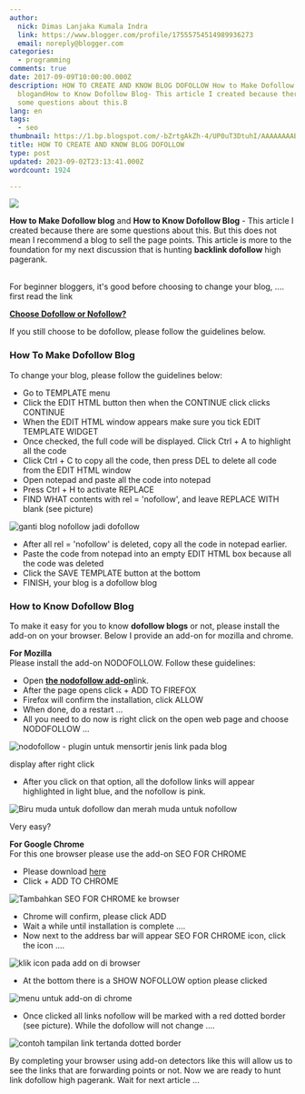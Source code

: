 ```yaml
---
author:
  nick: Dimas Lanjaka Kumala Indra
  link: https://www.blogger.com/profile/17555754514989936273
  email: noreply@blogger.com
categories:
  - programming
comments: true
date: 2017-09-09T10:00:00.000Z
description: HOW TO CREATE AND KNOW BLOG DOFOLLOW How to Make Dofollow
  blogandHow to Know Dofollow Blog- This article I created because there are
  some questions about this.B
lang: en
tags:
  - seo
thumbnail: https://1.bp.blogspot.com/-bZrtgAkZh-4/UP0uT3DtuhI/AAAAAAAABpQ/IIk5CHpCW8U/s1600/do-follow-blog.gif
title: HOW TO CREATE AND KNOW BLOG DOFOLLOW
type: post
updated: 2023-09-02T23:13:41.000Z
wordcount: 1924

---
```


[![](https://1.bp.blogspot.com/-bZrtgAkZh-4/UP0uT3DtuhI/AAAAAAAABpQ/IIk5CHpCW8U/s1600/do-follow-blog.gif)](http://1.bp.blogspot.com/-bZrtgAkZh-4/UP0uT3DtuhI/AAAAAAAABpQ/IIk5CHpCW8U/s1600/do-follow-blog.gif)

**How to Make Dofollow blog** and **How to Know Dofollow Blog** - This article I created because there are some questions about this. But this does not mean I recommend a blog to sell the page points. This article is more to the foundation for my next discussion that is hunting **backlink dofollow** high pagerank.

[](https://www.blogger.com/null)  
For beginner bloggers, it's good before choosing to change your blog, .... first read the link   
  
[**Choose Dofollow or Nofollow?**](http://translate.googleusercontent.com/translate_c?depth=3&nv=1&rurl=translate.google.com&sl=id&sp=nmt4&tl=en&u=http://trikmudahseo.blogspot.com/2012/04/apa-harus-jadi-nofollow-atau-dofollow.html&usg=ALkJrhjyAB41vKFv4Q86UbUpgdF-n9sROw)   
  
If you still choose to be dofollow, please follow the guidelines below.   
  

### How To Make Dofollow Blog

To change your blog, please follow the guidelines below:   

*   Go to TEMPLATE menu
*   Click the EDIT HTML button then when the CONTINUE click clicks CONTINUE
*   When the EDIT HTML window appears make sure you tick EDIT TEMPLATE WIDGET
*   Once checked, the full code will be displayed. Click Ctrl + A to highlight all the code
*   Click Ctrl + C to copy all the code, then press DEL to delete all code from the EDIT HTML window
*   Open notepad and paste all the code into notepad
*   Press Ctrl + H to activate REPLACE
*   FIND WHAT contents with rel = 'nofollow', and leave REPLACE WITH blank (see picture)

  

![ganti blog nofollow jadi dofollow](https://3.bp.blogspot.com/-e4esqBeozmU/UP0c--XKv_I/AAAAAAAABkc/Ur7dppk1cN0/s320/hapus+nofollow.jpg "replace nofollow blog so dofollow")

  

*   After all rel = 'nofollow' is deleted, copy all the code in notepad earlier.
*   Paste the code from notepad into an empty EDIT HTML box because all the code was deleted
*   Click the SAVE TEMPLATE button at the bottom
*   FINISH, your blog is a dofollow blog

### How to Know Dofollow Blog

To make it easy for you to know **dofollow blogs** or not, please install the add-on on your browser. Below I provide an add-on for mozilla and chrome.

  
**For Mozilla**   
Please install the add-on NODOFOLLOW. Follow these guidelines:   

*   Open [**the nodofollow add-on**](https://translate.googleusercontent.com/translate_c?depth=3&nv=1&rurl=translate.google.com&sl=id&sp=nmt4&tl=en&u=https://addons.mozilla.org/en-US/firefox/addon/nodofollow/&usg=ALkJrhjKZl_NOptvVYUDG32J4cYK7IN7Xw)link.
*   After the page opens click + ADD TO FIREFOX
*   Firefox will confirm the installation, click ALLOW
*   When done, do a restart ...
*   All you need to do now is right click on the open web page and choose NODOFOLLOW ...

![nodofollow - plugin untuk mensortir jenis link pada blog](https://4.bp.blogspot.com/-QOkIyy1mcMY/UP0loDTqyfI/AAAAAAAABlI/WJWaN0b0NNU/s1600/nodofollow.jpg "nodofollow - plugin to sort the link type on blog")

display after right click

  

*   After you click on that option, all the dofollow links will appear highlighted in light blue, and the nofollow is pink.

![Biru muda untuk dofollow dan merah muda untuk nofollow](https://3.bp.blogspot.com/-WSVfRSeBpfI/UP0nA2vXB4I/AAAAAAAABl0/5msg0-iRw9E/s1600/dofollow+links.jpg "Light blue for dofollow and pink for nofollow")

  
Very easy?   
  
**For Google Chrome**   
For this one browser please use the add-on SEO FOR CHROME   

*   Please download [here](https://translate.googleusercontent.com/translate_c?depth=3&nv=1&rurl=translate.google.com&sl=id&sp=nmt4&tl=en&u=https://chrome.google.com/webstore/detail/seo-for-chrome/oangcciaeihlfmhppegpdceadpfaoclj&usg=ALkJrhhHi0ZyC1CeNTzCkvs9pWVmEckCFA)
*   Click + ADD TO CHROME

![Tambahkan SEO FOR CHROME ke browser](https://3.bp.blogspot.com/-rTDWBPztQGA/UP0oXnmDN5I/AAAAAAAABmg/zvq521XBydY/s1600/seo+for+chrome.jpg "Add SEO FOR CHROME to your browser")

*   Chrome will confirm, please click ADD
*   Wait a while until installation is complete ....
*   Now next to the address bar will appear SEO FOR CHROME icon, click the icon ....

![klik icon pada add on di browser](https://1.bp.blogspot.com/-02M93OZZKxI/UP0p4ctcf4I/AAAAAAAABnM/6evMWXb1SeA/s1600/seo+for+chrome+icon.jpg "click the icon on the add on in the browser")

  

*   At the bottom there is a SHOW NOFOLLOW option please clicked

![menu untuk add-on di chrome](https://4.bp.blogspot.com/-cn-tg6zXZKg/UP0rCWrngYI/AAAAAAAABn4/uPapH5ZxipY/s1600/show+nofollow.jpg "menu for add-ons in chrome")

  

*   Once clicked all links nofollow will be marked with a red dotted border (see picture). While the dofollow will not change ....

  

![contoh tampilan link tertanda dotted border](https://2.bp.blogspot.com/-tqkhEwFRTVg/UP0r2HKOnJI/AAAAAAAABoE/DYHu9_vuF-c/s1600/nofollow.jpg "examples of dotted border tagged links display")

  
  

By completing your browser using add-on detectors like this will allow us to see the links that are forwarding points or not. Now we are ready to hunt link dofollow high pagerank. Wait for next article ...